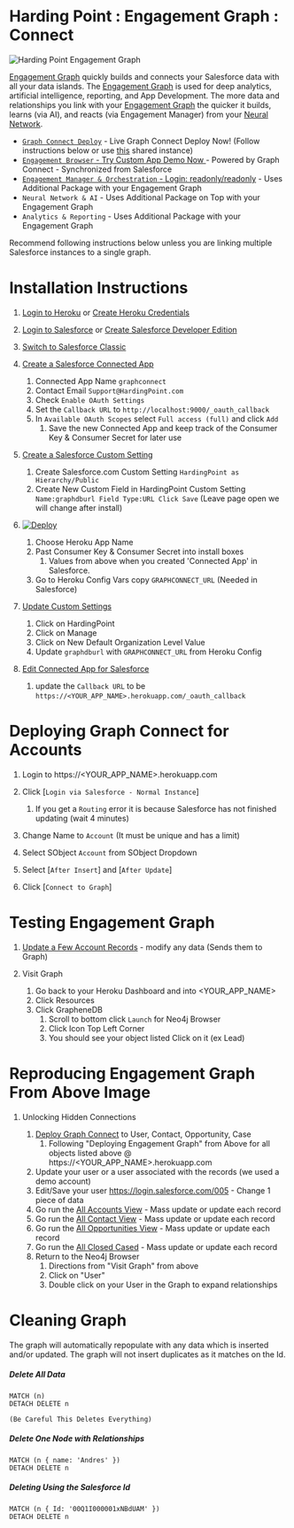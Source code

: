# Harding Point : Engagement Graph : Connect
 

![Harding Point Engagement Graph](https://static.wixstatic.com/media/983560_7563ad3d347646e1a792e19a2c14e44c~mv2_d_2754_1836_s_2.png/v1/fill/w_1545,h_1030,al_c,usm_0.66_1.00_0.01/983560_7563ad3d347646e1a792e19a2c14e44c~mv2_d_2754_1836_s_2.png "Harding Point Graph Connect")


[Engagement Graph](http://www.HardingPoint.com) quickly builds and connects your Salesforce data with all your data 
islands.  The [Engagement Graph](http://www.HardingPoint.com) is used for deep analytics, artificial intelligence, 
reporting, and App Development. The more data and relationships you link with your [Engagement Graph](http://www.HardingPoint.com) 
the quicker it builds, learns (via AI), and reacts (via Engagement Manager) from your [Neural Network](http://www.HardingPoint.com).

* [`Graph Connect Deploy`](https://engagementgraph.herokuapp.com/) - Live Graph Connect Deploy Now! (Follow instructions below or use [this](https://engagementgraph.herokuapp.com/) shared instance)
* [`Engagement Browser` - Try Custom App Demo Now ](https://engagementbrowser.herokuapp.com/?neoid=0011I000003ExJzQAK) - Powered by Graph Connect - Synchronized from Salesforce
* [`Engagement Manager & Orchestration` - Login: readonly/readonly](http://engage.hardingpoint.com/) - Uses Additional Package with your Engagement Graph
* `Neural Network & AI` - Uses Additional Package on Top with your Engagement Graph
* `Analytics & Reporting` - Uses Additional Package with your Engagement Graph

Recommend following instructions below unless you are linking multiple Salesforce instances to a single graph.

# Installation Instructions
1. <a href="https://id.heroku.com/login" target="_new">Login to Heroku</a> or <a href="https://signup.heroku.com" target="_new">Create Heroku Credentials</a>

1. <a href="https://login.salesforce.com" target="_new">Login to Salesforce</a> or <a href="https://developer.salesforce.com/signup" target="_new">Create Salesforce Developer Edition</a>

1. <a href="https://login.salesforce.com/lightning/switcher?destination=classic" target="_new">Switch to Salesforce Classic</a>

1. <a href="https://login.salesforce.com/app/mgmt/forceconnectedapps/forceAppEdit.apexp" target="_new">Create a Salesforce Connected App</a>
    1. Connected App Name `graphconnect`
    1. Contact Email `Support@HardingPoint.com`
    1. Check `Enable OAuth Settings`
    1. Set the `Callback URL` to `http://localhost:9000/_oauth_callback`
    1. In `Available OAuth Scopes` select `Full access (full)` and click `Add`
        1. Save the new Connected App and keep track of the Consumer Key & Consumer Secret for later use
1. <a href="https://login.salesforce.com/setup/ui/listCustomSettings.apexp" target="_new">Create a Salesforce Custom Setting</a>
    1. Create Salesforce.com Custom Setting `HardingPoint as Hierarchy/Public`
    1. Create New Custom Field in HardingPoint Custom Setting `Name:graphdburl Field Type:URL Click Save` (Leave 
        page open we will change after install)

1. [![Deploy](https://www.herokucdn.com/deploy/button.svg)](https://heroku.com/deploy)

    1. Choose Heroku App Name
    1. Past Consumer Key & Consumer Secret into install boxes
        1. Values from above when you created 'Connected App' in Salesforce.
    1. Go to Heroku Config Vars copy `GRAPHCONNECT_URL`  (Needed in Salesforce)

1. <a href="https://login.salesforce.com/setup/ui/listCustomSettings.apexp" target="_new">Update Custom Settings</a>
    1. Click on HardingPoint
    1. Click on Manage
    1. Click on New Default Organization Level Value
    1. Update `graphdburl` with `GRAPHCONNECT_URL` from Heroku Config
        
1. <a href="https://login.salesforce.com/02u" target="_new">Edit Connected App for Salesforce</a>
    1. update the `Callback URL` to be `https://<YOUR_APP_NAME>.herokuapp.com/_oauth_callback`

# Deploying Graph Connect for Accounts

1. Login to https://<YOUR_APP_NAME>.herokuapp.com

1. Click [`Login via Salesforce - Normal Instance`]

    1. If you get a `Routing` error it is because Salesforce has not finished updating (wait 4 minutes)
    
1. Change Name to `Account` (It must be unique and has a limit)

1. Select SObject `Account` from SObject Dropdown

1. Select [`After Insert`] and [`After Update`]

1. Click [`Connect to Graph`]


# Testing Engagement Graph
    
1. <a href="https://login.salesforce.com/001" target="_new">Update a Few Account Records</a> - modify any data (Sends them to Graph)

1. Visit Graph
    
    1. Go back to your Heroku Dashboard and into <YOUR_APP_NAME>
    1. Click Resources
    1. Click GrapheneDB
        1. Scroll to bottom click `Launch` for Neo4j Browser
        1. Click Icon Top Left Corner
        1. You should see your object listed Click on it (ex Lead)
        
        
# Reproducing Engagement Graph From Above Image
    
1. Unlocking Hidden Connections

    1. [Deploy Graph Connect](http://www.HardingPoint.com) to User, Contact, Opportunity, Case
        1. Following "Deploying Engagement Graph" from Above for all objects listed above @ https://<YOUR_APP_NAME>.herokuapp.com
    1. Update your user or a user associated with the records (we used a demo account)
    1. Edit/Save your user <a href="All Users" target="_new">https://login.salesforce.com/005</a> - Change 1 piece of data
    1. Go run the <a href="https://login.salesforce.com/001" target="_new">All Accounts View</a> - Mass update or update each record
    1. Go run the <a href="https://login.salesforce.com/003" target="_new">All Contact View</a> - Mass update or update each record
    1. Go run the <a href="https://login.salesforce.com/006" target="_new">All Opportunities View</a> - Mass update or update each record
    1. Go run the <a href="https://login.salesforce.com/500" target="_new">All Closed Cased</a> - Mass update or update each record
    1. Return to the Neo4j Browser 
        1. Directions from "Visit Graph" from above
        1. Click on "User"
        1. Double click on your User in the Graph to expand relationships
        
        
# Cleaning Graph

The graph will automatically repopulate with any data which is inserted and/or updated. The graph will not insert 
duplicates as it matches on the Id.

##### Delete All Data
    MATCH (n)
    DETACH DELETE n
    
    (Be Careful This Deletes Everything)
    
##### Delete One Node with Relationships
    MATCH (n { name: 'Andres' })
    DETACH DELETE n
    
##### Deleting Using the Salesforce Id
    
    MATCH (n { Id: '00Q1I000001xNBdUAM' })
    DETACH DELETE n
   

    
